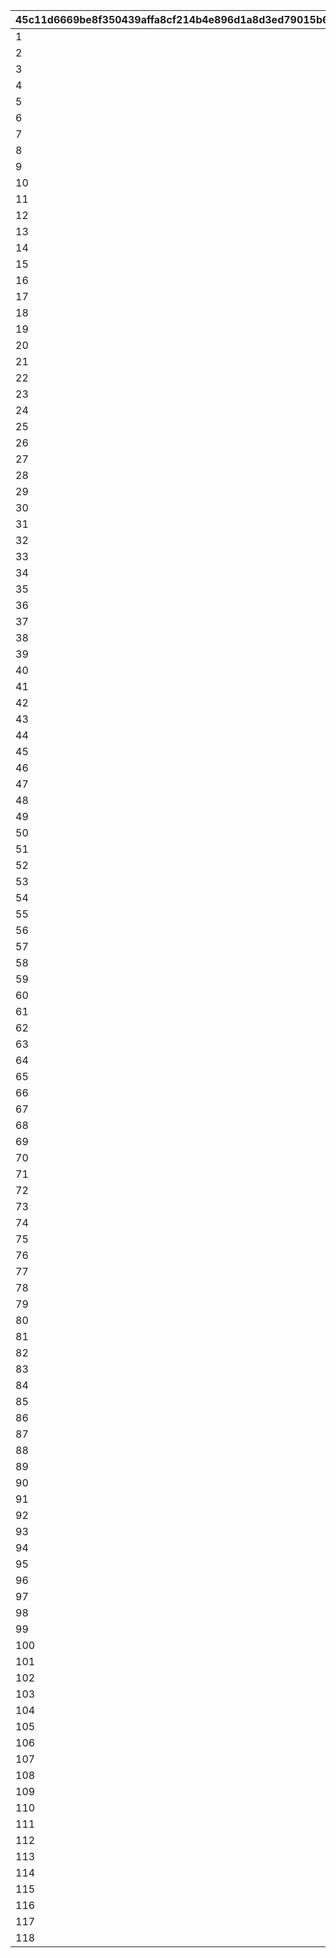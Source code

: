 |45c11d6669be8f350439affa8cf214b4e896d1a8d3ed79015b6d7a96b9fe8539|ffc0034c13ae309d36fe0e19beddcae629f4438a14ac178412030b95e53e1709|28b9654435580749b4c81ad8b2cdc85fbfdb13dc1d6832e30efa3ea7a529019f|
| --- | --- | --- |
|1|6101321|118001|
|2|6101322|105801|
|3|6101323|107501|
|4|6101324|111801|
|5|6101325|121001|
|6|6101326|180401|
|7|6101327|127901|
|8|6101341|106601|
|9|6101341|116501|
|10|6101341|121601|
|11|6101341|128301|
|12|6101341|180701|
|13|6101342|101401|
|14|6101342|101201|
|15|6101342|112201|
|16|6101342|115701|
|17|6101342|113401|
|18|6101342|128401|
|19|6101343|106601|
|20|6101343|116501|
|21|6101343|121601|
|22|6101343|128301|
|23|6101344|101401|
|24|6101344|101201|
|25|6101344|112201|
|26|6101344|115701|
|27|6101344|113401|
|28|6101344|128401|
|29|6101345|180701|
|30|6101361|100101|
|31|6101361|100301|
|32|6101361|108701|
|33|6101362|122401|
|34|6101362|180101|
|35|6101362|128701|
|36|6101361|108901|
|37|6101362|114001|
|38|6101362|122501|
|39|6101362|180301|
|40|6101362|128801|
|41|6101363|100201|
|42|6101363|108801|
|43|6101363|115601|
|44|6101363|122601|
|45|6101363|180201|
|46|6101363|128901|
|47|6101364|100101|
|48|6101364|100301|
|49|6101364|100201|
|50|6101364|108701|
|51|6101364|108901|
|52|6101364|108801|
|53|6101365|100101|
|54|6101365|108701|
|55|6101365|122401|
|56|6101365|180101|
|57|6101365|128701|
|58|6101366|100201|
|59|6101366|100301|
|60|6101366|108801|
|61|6101366|115601|
|62|6101366|122601|
|63|6101366|180201|
|64|6101366|128901|
|65|6101366|108901|
|66|6101366|114001|
|67|6101366|122501|
|68|6101366|180301|
|69|6101366|128801|
|70|6101367|108901|
|71|6101368|100201|
|72|6101368|108801|
|73|6101402|110801|
|74|6101401|110901|
|75|6101401|116301|
|76|6101402|110801|
|77|6101402|116201|
|78|6101403|111001|
|79|6101403|116401|
|80|6101403|129301|
|81|6101404|110901|
|82|6101405|116301|
|83|6101421|102701|
|84|6101421|104301|
|85|6101421|109001|
|86|6101421|117001|
|87|6101421|110401|
|88|6101421|115901|
|89|6101421|129801|
|90|6101422|102701|
|91|6101423|104301|
|92|6101424|109001|
|93|6101441|103601|
|94|6101441|130701|
|95|6101442|111101|
|96|6101442|122701|
|97|6101443|102501|
|98|6101443|107701|
|99|6101443|112101|
|100|6101444|180801|
|101|6101461|101001|
|102|6101461|110601|
|103|6101461|123101|
|104|6101461|131001|
|105|6101462|101001|
|106|6101462|110601|
|107|6101462|116001|
|108|6101463|123101|
|109|6101464|110601|
|110|6101464|131001|
|111|6101465|102301|
|112|6101465|106601|
|113|6101465|102101|
|114|6101465|126401|
|115|6101466|126101|
|116|6101467|110601|
|117|6101468|116001|
|118|6101469|131001|